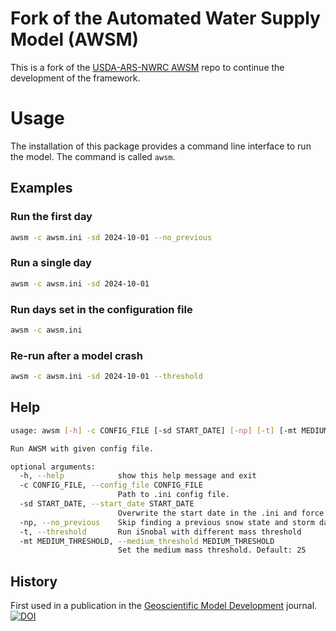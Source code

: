 
# Fork of the Automated Water Supply Model (AWSM)

This is a fork of the [USDA-ARS-NWRC AWSM](https://github.com/USDA-ARS-NWRC/awsm) repo
to continue the development of the framework.

# Usage
The installation of this package provides a command line interface to run the model.
The command is called `awsm`.

## Examples
### Run the first day
```bash
awsm -c awsm.ini -sd 2024-10-01 --no_previous
```

### Run a single day
```bash
awsm -c awsm.ini -sd 2024-10-01
```

### Run days set in the configuration file
```bash
awsm -c awsm.ini
```

### Re-run after a model crash
```bash
awsm -c awsm.ini -sd 2024-10-01 --threshold
```


## Help
```bash
usage: awsm [-h] -c CONFIG_FILE [-sd START_DATE] [-np] [-t] [-mt MEDIUM_THRESHOLD]

Run AWSM with given config file.

optional arguments:
  -h, --help            show this help message and exit
  -c CONFIG_FILE, --config_file CONFIG_FILE
                        Path to .ini config file.
  -sd START_DATE, --start_date START_DATE
                        Overwrite the start date in the .ini and force a single day run. Format: YYYYMMDD or YYYY-MM-DD
  -np, --no_previous    Skip finding a previous snow state and storm day file. Usually used when running the first day.
  -t, --threshold       Run iSnobal with different mass threshold
  -mt MEDIUM_THRESHOLD, --medium_threshold MEDIUM_THRESHOLD
                        Set the medium mass threshold. Default: 25
```
## History
First used in a publication in the 
[Geoscientific Model Development](https://gmd.copernicus.org/) journal.  
[![DOI](https://zenodo.org/badge/338433127.svg)](https://zenodo.org/badge/latestdoi/338433127)

